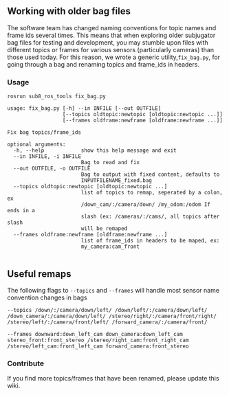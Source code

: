 ## Working with older bag files
The software team has changed naming conventions for topic names and frame ids several times. 
This means that when exploring older subjugator bag files for testing and development, 
you may stumble upon files with different topics or frames for various sensors (particularly cameras) 
than those used today. For this reason, we wrote a generic utility,```fix_bag.py```, for going through a bag and renaming topics and frame_ids in headers.

### Usage
```
rosrun sub8_ros_tools fix_bag.py
```
``` 
usage: fix_bag.py [-h] --in INFILE [--out OUTFILE]
                  [--topics oldtopic:newtopic [oldtopic:newtopic ...]]
                  [--frames oldframe:newframe [oldframe:newframe ...]]

Fix bag topics/frame_ids

optional arguments:
  -h, --help            show this help message and exit
  --in INFILE, -i INFILE
                        Bag to read and fix
  --out OUTFILE, -o OUTFILE
                        Bag to output with fixed content, defaults to
                        INPUTFILENAME_fixed.bag
  --topics oldtopic:newtopic [oldtopic:newtopic ...]
                        list of topics to remap, seperated by a colon, ex
                        /down_cam/:/camera/down/ /my_odom:/odom If ends in a
                        slash (ex: /cameras/:/cams/, all topics after slash
                        will be remaped
  --frames oldframe:newframe [oldframe:newframe ...]
                        list of frame_ids in headers to be maped, ex:
                        my_camera:cam_front


```

## Useful remaps
The following flags to ```--topics``` and ```--frames``` will handle most sensor name convention changes in bags
```
--topics /down/:/camera/down/left/ /down/left/:/camera/down/left/ /down_camera/:/camera/down/left/ /stereo/right/:/camera/front/right/ /stereo/left/:/camera/front/left/ /forward_camera/:/camera/front/
```
```
--frames downward:down_left_cam down_camera:down_left_cam stereo_front:front_stereo /stereo/right_cam:front_right_cam /stereo/left_cam:front_left_cam forward_camera:front_stereo
```

### Contribute
If you find more topics/frames that have been renamed, please update this wiki.